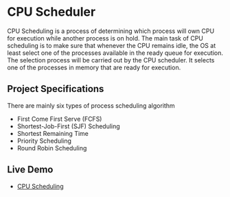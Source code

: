 # CPU Scheduler
CPU Scheduling is a process of determining which process will own CPU for execution while another process is on hold. The main task of CPU scheduling is to make sure that whenever the CPU remains idle, the OS at least select one of the processes available in the ready queue for execution. The selection process will be carried out by the CPU scheduler. It selects one of the processes in memory that are ready for execution.

## Project Specifications
There are mainly six types of process scheduling algorithm

- First Come First Serve (FCFS)
- Shortest-Job-First (SJF) Scheduling
- Shortest Remaining Time
- Priority Scheduling
- Round Robin Scheduling

## Live Demo
- [CPU Scheduling](https://swarupkanade.github.io/CPU-Scheduler/)